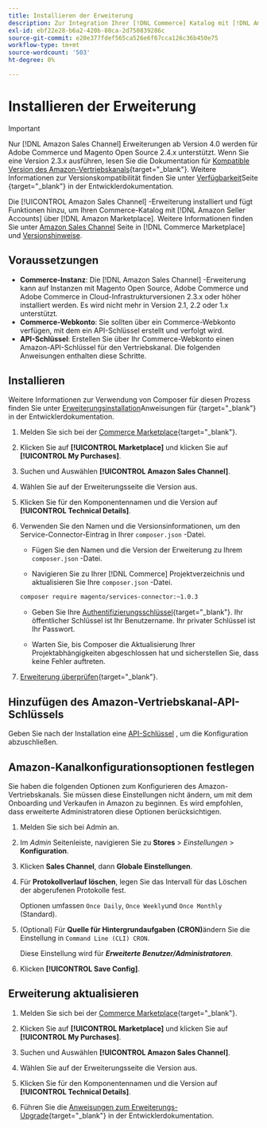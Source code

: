 ```yaml
---
title: Installieren der Erweiterung
description: Zur Integration Ihrer [!DNL Commerce] Katalog mit [!DNL Amazon Seller Accounts] und über die [!DNL Amazon Marketplace], laden Sie die Amazon Sales Channel-Erweiterung herunter und installieren Sie sie.
exl-id: ebf22e28-b6a2-420b-80ca-2d750839286c
source-git-commit: e20e377fdef565ca526e6f67cca126c36b450e75
workflow-type: tm+mt
source-wordcount: '503'
ht-degree: 0%

---
```


# Installieren der Erweiterung

>[!IMPORTANT]
>
>Nur [!DNL Amazon Sales Channel] Erweiterungen ab Version 4.0 werden für Adobe Commerce und Magento Open Source 2.4.x unterstützt. Wenn Sie eine Version 2.3.x ausführen, lesen Sie die Dokumentation für [Kompatible Version des Amazon-Vertriebskanals](https://docs.magento.com/user-guide/v2.3/sales-channels/amazon/amazon-sales-channel.html){target=&quot;_blank&quot;}. Weitere Informationen zur Versionskompatibilität finden Sie unter [Verfügbarkeit](https://devdocs.magento.com/release/availability.html)Seite {target=&quot;_blank&quot;} in der Entwicklerdokumentation.

Die [!UICONTROL Amazon Sales Channel] -Erweiterung installiert und fügt Funktionen hinzu, um Ihren Commerce-Katalog mit [!DNL Amazon Seller Accounts] über [!DNL Amazon Marketplace]. Weitere Informationen finden Sie unter [Amazon Sales Channel](https://marketplace.magento.com/magento-module-amazon.html) Seite in [!DNL Commerce Marketplace] und [Versionshinweise](release-notes.md).

## Voraussetzungen

- **Commerce-Instanz**: Die [!DNL Amazon Sales Channel] -Erweiterung kann auf Instanzen mit Magento Open Source, Adobe Commerce und Adobe Commerce in Cloud-Infrastrukturversionen 2.3.x oder höher installiert werden. Es wird nicht mehr in Version 2.1, 2.2 oder 1.x unterstützt.
- **Commerce-Webkonto**: Sie sollten über ein Commerce-Webkonto verfügen, mit dem ein API-Schlüssel erstellt und verfolgt wird.
- **API-Schlüssel**: Erstellen Sie über Ihr Commerce-Webkonto einen Amazon-API-Schlüssel für den Vertriebskanal. Die folgenden Anweisungen enthalten diese Schritte.

## Installieren

Weitere Informationen zur Verwendung von Composer für diesen Prozess finden Sie unter [Erweiterungsinstallation](https://devdocs.magento.com/extensions/install/)Anweisungen für {target=&quot;_blank&quot;} in der Entwicklerdokumentation.

1. Melden Sie sich bei der [Commerce Marketplace](https://marketplace.magento.com/customer/account/){target=&quot;_blank&quot;}.

1. Klicken Sie auf **[!UICONTROL Marketplace]** und klicken Sie auf **[!UICONTROL My Purchases]**.

1. Suchen und Auswählen **[!UICONTROL Amazon Sales Channel]**.

1. Wählen Sie auf der Erweiterungsseite die Version aus.

1. Klicken Sie für den Komponentennamen und die Version auf **[!UICONTROL Technical Details]**.

1. Verwenden Sie den Namen und die Versionsinformationen, um den Service-Connector-Eintrag in Ihrer `composer.json` -Datei.

   - Fügen Sie den Namen und die Version der Erweiterung zu Ihrem `composer.json` -Datei.

   - Navigieren Sie zu Ihrer [!DNL Commerce] Projektverzeichnis und aktualisieren Sie Ihre `composer.json` -Datei.

   ```bash
   composer require magento/services-connector:~1.0.3
   ```

   - Geben Sie Ihre [Authentifizierungsschlüssel](https://devdocs.magento.com/guides/v2.4/install-gde/prereq/connect-auth.html){target=&quot;_blank&quot;}. Ihr öffentlicher Schlüssel ist Ihr Benutzername. Ihr privater Schlüssel ist Ihr Passwort.

   - Warten Sie, bis Composer die Aktualisierung Ihrer Projektabhängigkeiten abgeschlossen hat und sicherstellen Sie, dass keine Fehler auftreten.


1. [Erweiterung überprüfen](https://devdocs.magento.com/extensions/install/#verify-the-extension){target=&quot;_blank&quot;}.

## Hinzufügen des Amazon-Vertriebskanal-API-Schlüssels

Geben Sie nach der Installation eine [API-Schlüssel](./amazon-verify-api-key.md) , um die Konfiguration abzuschließen.

## Amazon-Kanalkonfigurationsoptionen festlegen

Sie haben die folgenden Optionen zum Konfigurieren des Amazon-Vertriebskanals. Sie müssen diese Einstellungen nicht ändern, um mit dem Onboarding und Verkaufen in Amazon zu beginnen. Es wird empfohlen, dass erweiterte Administratoren diese Optionen berücksichtigen.

1. Melden Sie sich bei Admin an.

1. Im _Admin_ Seitenleiste, navigieren Sie zu **Stores** > _Einstellungen_ > **Konfiguration**.

1. Klicken **Sales Channel**, dann **Globale Einstellungen**.

1. Für **Protokollverlauf löschen**, legen Sie das Intervall für das Löschen der abgerufenen Protokolle fest.

   Optionen umfassen `Once Daily`, `Once Weekly`und `Once Monthly` (Standard).

1. (Optional) Für **Quelle für Hintergrundaufgaben (CRON)**&#x200B;ändern Sie die Einstellung in `Command Line (CLI) CRON`.

   Diese Einstellung wird für **_Erweiterte Benutzer/Administratoren_**.

1. Klicken **[!UICONTROL Save Config]**.

## Erweiterung aktualisieren

1. Melden Sie sich bei der [Commerce Marketplace](https://marketplace.magento.com/customer/account/){target=&quot;_blank&quot;}.

1. Klicken Sie auf **[!UICONTROL Marketplace]** und klicken Sie auf **[!UICONTROL My Purchases]**.

1. Suchen und Auswählen **[!UICONTROL Amazon Sales Channel]**.

1. Wählen Sie auf der Erweiterungsseite die Version aus.

1. Klicken Sie für den Komponentennamen und die Version auf **[!UICONTROL Technical Details]**.

1. Führen Sie die [Anweisungen zum Erweiterungs-Upgrade](https://devdocs.magento.com/extensions/install/#upgrade-an-extension){target=&quot;_blank&quot;} in der Entwicklerdokumentation.

